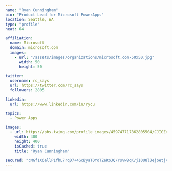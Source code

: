 ```yaml
---
name: "Ryan Cunningham"
bio: "Product Lead for Microsoft PowerApps"
location: Seattle, WA
type: "profile"
heat: 64

affiliation:
  name: Microsoft
  domain: microsoft.com
  images:
    - url: "/assets/images/organizations/microsoft.com-50x50.jpg"
      width: 50
      height: 50

twitter:
  username: rc_says
  url: https://twitter.com/rc_says
  followers: 2805

linkedin:
  url: https://www.linkedin.com/in/rycu

topics:
  - Power Apps

images:
  - url: https://pbs.twimg.com/profile_images/459747717862805504/CJIGZejd_400x400.png
    width: 400
    height: 400
    isCached: true
    title: "Ryan Cunningham"

secured: "cMGf1X6allP1fhL7rqD7+4GcByaT0YoTZeRoJQ/YsvwBqK/jI0U8lJejoetjVR3JEN6mEmf2QFpWcxbNS3KHvtrpEvG+QDEgQk4VE7Fw1/mmLfOzuJW0wdAyGFhuY/nmGMhD/AD2rEZP+Sf4gopcdHOBT6WHCOWSxInDpqIroPLX9i6c8YqAUl0oZ6urmrB+Xs8HzwhNiH6Z7OVV87Wp2z1hjzMwoXwWvc0NfA8W0BbD4qAyxFUYWZOKcOKOPoPqHsLF/GptxXuby2lFxCSk/Rv2ZJ+aLhEaBlpnA1QnA8WxvbrCNYF7Ht+4qfty6vzINPumkhghXZoZiOpxMjezC9cjLl47FnVhxlPUoBI7jUg/5Y6dkuW58jXrBDl+b8glYxLMD5vaI35wSC4ggHR+Kcwx/UN2O9XvlT2AEVLYijU=;r0e0HV2fm81lA0mYpuuAAg=="
---
```


